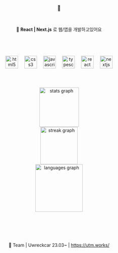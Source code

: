 

<div align="center">
  
<!-- ![header](https://capsule-render.vercel.app/api?text=%20%20&fontSize=50&type=waving&color=gradient&height=65&section=header&animation=twinkling)
###  🌵 HELLO !


###

<!--   <div align=left>  -->
  
### 👋 <br>
  <br>
  
  🚀 **React | Next.js** 로 웹/앱을 개발하고있어요 
  

<!-- ![footer](https://capsule-render.vercel.app/api?text=%20%&fontSize=67&type=waving&color=gradient&height=65&section=footer&animation=twinkling)
![header](https://capsule-render.vercel.app/api?text=%20%20&fontSize=50&type=waving&color=gradient&height=65&section=header&animation=twinkling)
    
    
  
<!--   </div> -->

  ###
  
  <br />
  
<!-- ![footer](https://capsule-render.vercel.app/api?text=%20%&fontSize=67&type=waving&color=gradient&height=65&section=footer&animation=twinkling)
![header](https://capsule-render.vercel.app/api?text=%20%20&fontSize=50&type=waving&color=gradient&height=65&section=header&animation=twinkling) -->
   
    
  <br />
  <br/>
  
 
    
<div align="center">
  <img src="https://cdn.jsdelivr.net/gh/devicons/devicon/icons/html5/html5-original.svg" height="40" alt="html5 logo"  />
  <img width="12" />
  <img src="https://cdn.jsdelivr.net/gh/devicons/devicon/icons/css3/css3-original.svg" height="40" alt="css3 logo"  />
  <img width="12" />
  <img src="https://cdn.jsdelivr.net/gh/devicons/devicon/icons/javascript/javascript-original.svg" height="40" alt="javascript logo"  />
  <img width="12" />
  <img src="https://cdn.jsdelivr.net/gh/devicons/devicon/icons/typescript/typescript-original.svg" height="40" alt="typescript logo"  />
  <img width="12" />
  <img src="https://cdn.jsdelivr.net/gh/devicons/devicon/icons/react/react-original-wordmark.svg" height="40" alt="react logo"  />
  <img width="12" />
  <img src="https://skillicons.dev/icons?i=nextjs" height="40" alt="nextjs logo"  />
<!--   <img width="12" /> -->
</div>

###

<div align="center">

</div>

###
  <!--
  <img src="https://cdn.jsdelivr.net/gh/devicons/devicon/icons/redux/redux-original.svg" height="40" alt="redux logo"  />
  <img width="12" />
  <img src="https://cdn.jsdelivr.net/gh/devicons/devicon/icons/tailwindcss/tailwindcss-plain.svg" height="40" alt="tailwindcss logo"  />
  -->


<!-- <div align="center">
  <img src="https://cdn.jsdelivr.net/gh/devicons/devicon/icons/slack/slack-original.svg" height="40" alt="slack logo"  />
  <img width="12" />
  <img src="https://cdn.jsdelivr.net/gh/devicons/devicon/icons/figma/figma-original.svg" height="40" alt="figma logo"  />
  <img width="12" />
  <img src="https://cdn.jsdelivr.net/gh/devicons/devicon/icons/vim/vim-original.svg" height="40" alt="vim logo"  />
  <img width="12" />
  <img src="https://cdn.jsdelivr.net/gh/devicons/devicon/icons/firebase/firebase-plain.svg" height="40" alt="firebase logo"  />
  <img width="12" />
  <img src="https://cdn.jsdelivr.net/gh/devicons/devicon/icons/amazonwebservices/amazonwebservices-original.svg" height="40" alt="amazonwebservices logo"  />
  <img width="12" />
  <img src="https://cdn.jsdelivr.net/gh/devicons/devicon/icons/nodejs/nodejs-original.svg" height="40" alt="nodejs logo"  />
</div>

 
###
-->
  <br>
  <br>
  


  
<div align="center">
  <img src="https://github-readme-stats.vercel.app/api?username=0gunkim&hide_title=false&hide_rank=false&show_icons=true&include_all_commits=true&count_private=false&disable_animations=false&theme=city_lights&locale=en&hide_border=true&order=1&custom_title=Goldenprevue" height="125" alt="stats graph" />  <br>
  <img src="https://streak-stats.demolab.com?user=0gunkim&locale=en&mode=weekly&theme=city_lights&hide_border=true&border_radius=4&order=3" height="118" alt="streak graph" /> <br>
  <img src="https://github-readme-stats.vercel.app/api/top-langs?username=0gunkim&locale=en&hide_title=true&layout=compact&card_width=320&langs_count=8&theme=city_lights&hide_border=true&order=2" height="150" alt="languages graph"  />
</div>

###
  
<!--   ![footer](https://capsule-render.vercel.app/api?text=%20%&fontSize=67&type=waving&color=gradient&height=65&section=footer&animation=twinkling)
![header](https://capsule-render.vercel.app/api?text=%20%20&fontSize=50&type=waving&color=gradient&height=65&section=header&animation=twinkling) -->
  <br/>
    <br/>
    <br/>
  
  ###
  
  🚀 Team | Uwreckcar 23.03~ | https://utm.works/
  
 <!-- ![footer](https://capsule-render.vercel.app/api?text=%20%&fontSize=67&type=waving&color=gradient&height=65&section=footer&animation=twinkling)
